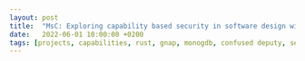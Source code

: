 ```yaml
---
layout: post
title:  "MsC: Exploring capability based security in software design with Rust"
date:   2022-06-01 10:00:00 +0200
tags: [projects, capabilities, rust, gnap, monogdb, confused deputy, security, oauth]
---
```



